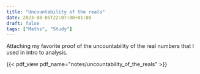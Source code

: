 ```yaml
---
title: "Uncountability of the reals"
date: 2023-08-05T22:07:00+01:00
draft: false
tags: ["Maths", "Study"]
---
```


Attaching my favorite proof of the uncountability of the real numbers that I used in intro to analysis.

{{< pdf_view pdf_name="notes/uncountability_of_the_reals" >}}
